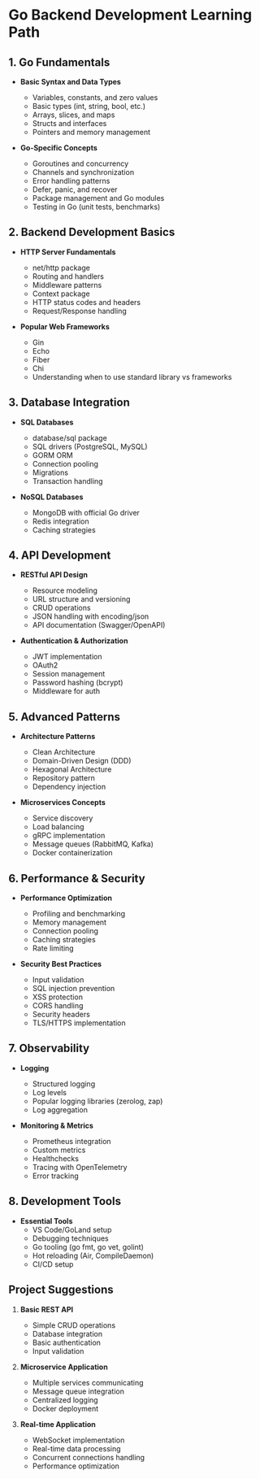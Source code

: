 
# Go Backend Development Learning Path

## 1. Go Fundamentals
- **Basic Syntax and Data Types**
  - Variables, constants, and zero values
  - Basic types (int, string, bool, etc.)
  - Arrays, slices, and maps
  - Structs and interfaces
  - Pointers and memory management

- **Go-Specific Concepts**
  - Goroutines and concurrency
  - Channels and synchronization
  - Error handling patterns
  - Defer, panic, and recover
  - Package management and Go modules
  - Testing in Go (unit tests, benchmarks)

## 2. Backend Development Basics
- **HTTP Server Fundamentals**
  - net/http package
  - Routing and handlers
  - Middleware patterns
  - Context package
  - HTTP status codes and headers
  - Request/Response handling

- **Popular Web Frameworks**
  - Gin
  - Echo
  - Fiber
  - Chi
  - Understanding when to use standard library vs frameworks

## 3. Database Integration
- **SQL Databases**
  - database/sql package
  - SQL drivers (PostgreSQL, MySQL)
  - GORM ORM
  - Connection pooling
  - Migrations
  - Transaction handling

- **NoSQL Databases**
  - MongoDB with official Go driver
  - Redis integration
  - Caching strategies

## 4. API Development
- **RESTful API Design**
  - Resource modeling
  - URL structure and versioning
  - CRUD operations
  - JSON handling with encoding/json
  - API documentation (Swagger/OpenAPI)

- **Authentication & Authorization**
  - JWT implementation
  - OAuth2
  - Session management
  - Password hashing (bcrypt)
  - Middleware for auth

## 5. Advanced Patterns
- **Architecture Patterns**
  - Clean Architecture
  - Domain-Driven Design (DDD)
  - Hexagonal Architecture
  - Repository pattern
  - Dependency injection

- **Microservices Concepts**
  - Service discovery
  - Load balancing
  - gRPC implementation
  - Message queues (RabbitMQ, Kafka)
  - Docker containerization

## 6. Performance & Security
- **Performance Optimization**
  - Profiling and benchmarking
  - Memory management
  - Connection pooling
  - Caching strategies
  - Rate limiting

- **Security Best Practices**
  - Input validation
  - SQL injection prevention
  - XSS protection
  - CORS handling
  - Security headers
  - TLS/HTTPS implementation

## 7. Observability
- **Logging**
  - Structured logging
  - Log levels
  - Popular logging libraries (zerolog, zap)
  - Log aggregation

- **Monitoring & Metrics**
  - Prometheus integration
  - Custom metrics
  - Healthchecks
  - Tracing with OpenTelemetry
  - Error tracking

## 8. Development Tools
- **Essential Tools**
  - VS Code/GoLand setup
  - Debugging techniques
  - Go tooling (go fmt, go vet, golint)
  - Hot reloading (Air, CompileDaemon)
  - CI/CD setup

## Project Suggestions
1. **Basic REST API**
   - Simple CRUD operations
   - Database integration
   - Basic authentication
   - Input validation

2. **Microservice Application**
   - Multiple services communicating
   - Message queue integration
   - Centralized logging
   - Docker deployment

3. **Real-time Application**
   - WebSocket implementation
   - Real-time data processing
   - Concurrent connections handling
   - Performance optimization
